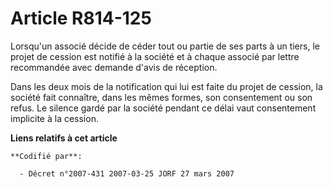 # Article R814-125

Lorsqu'un associé décide de céder tout ou partie de ses parts à un tiers, le projet de cession est notifié à la société et à
chaque associé par lettre recommandée avec demande d'avis de réception.

Dans les deux mois de la notification qui lui est faite du projet de cession, la société fait connaître, dans les mêmes
formes, son consentement ou son refus. Le silence gardé par la société pendant ce délai vaut consentement implicite à la
cession.

**Liens relatifs à cet article**

	**Codifié par**:

	  - Décret n°2007-431 2007-03-25 JORF 27 mars 2007
